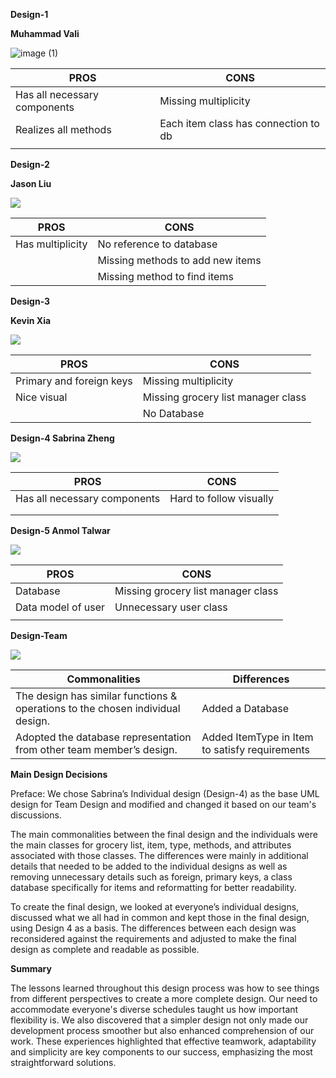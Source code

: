 ﻿**Design-1**

**Muhammad Vali**

![image (1)](https://github.com/anmoltalwar2615/test370/assets/145176535/dbf45cf7-01a0-4d80-a749-be9b78803344)




|**PROS**|**CONS**|
| - | - |
|Has all necessary components|Missing multiplicity|
|Realizes all methods|Each item class has connection to db|
|||

**Design-2**

**Jason Liu**

![](Aspose.Words.3638cea3-d032-4a9b-9461-13c4bb514d63.002.jpeg)



|**PROS**|**CONS**|
| - | - |
|Has multiplicity|No reference to database|
||Missing methods to add new items|
||Missing method to find items|

**Design-3**

**Kevin Xia**

![](Aspose.Words.3638cea3-d032-4a9b-9461-13c4bb514d63.003.jpeg)



|**PROS**|**CONS**|
| - | - |
|Primary and foreign keys|Missing multiplicity|
|Nice visual|Missing grocery list manager class|
||No Database|


**Design-4 Sabrina Zheng**

![](Aspose.Words.3638cea3-d032-4a9b-9461-13c4bb514d63.004.jpeg)



|**PROS**|**CONS**|
| - | - |
|Has all necessary components|Hard to follow visually|
|||
|||

**Design-5 Anmol Talwar**

![](Aspose.Words.3638cea3-d032-4a9b-9461-13c4bb514d63.005.jpeg)



|**PROS**|**CONS**|
| - | - |
|Database|Missing grocery list manager class|
|Data model of user|Unnecessary user class|
|||
**Design-Team**

![](Aspose.Words.3638cea3-d032-4a9b-9461-13c4bb514d63.006.jpeg)



|Commonalities|Differences|
| - | - |
|The design has similar functions & operations to the chosen individual design.|Added a Database|
|Adopted the database representation from other team member’s design.|Added ItemType in Item to satisfy requirements|

**Main Design Decisions**

Preface: We chose Sabrina’s Individual design (Design-4) as the base UML design for Team Design and modified and changed it based on our team's discussions.

The main commonalities between the final design and the individuals were the main classes for grocery list, item, type, methods, and attributes associated with those classes. The differences were mainly in additional details that needed to be added to the individual designs as well as removing unnecessary details such as foreign, primary keys, a class database specifically for items and reformatting for better readability.

To create the final design, we looked at everyone’s individual designs, discussed what we all had in common and kept those in the final design, using Design 4 as a basis. The differences between each design was reconsidered against the requirements and adjusted to make the final design as complete and readable as possible.

**Summary**

The lessons learned throughout this design process was how to see things from different perspectives to create a more complete design. Our need to accommodate everyone's diverse schedules taught us how important flexibility is. We also discovered that a simpler design not only made our development process smoother but also enhanced comprehension of our work. These experiences highlighted that effective teamwork, adaptability and simplicity are key components to our success, emphasizing the most straightforward solutions.
